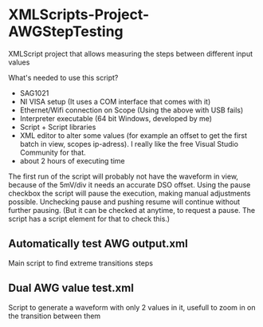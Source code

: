 # XMLScripts-Project-AWGStepTesting
XMLScript project that allows measuring the steps between different input values

What's needed to use this script?
* SAG1021
* NI VISA setup (It uses a COM interface that comes with it)
* Ethernet/Wifi connection on Scope (Using the above with USB fails)
* Interpreter executable (64 bit Windows, developed by me)
* Script + Script libraries
* XML editor to alter some values (for example an offset to get the first batch in view, scopes ip-adress). I really like the free Visual Studio Community for that.
* about 2 hours of executing time

The first run of the script will probably not have the waveform in view, because of the 5mV/div it needs an accurate DSO offset. Using the pause checkbox the script will pause the execution, making manual adjustments possible. Unchecking pause and pushing resume will continue without further pausing. (But it can be checked at anytime, to request a pause. The script has a script element for that to check this.)

## Automatically test AWG output.xml
Main script to find extreme transitions steps

## Dual AWG value test.xml
Script to generate a waveform with only 2 values in it, usefull to zoom in on the transition between them
